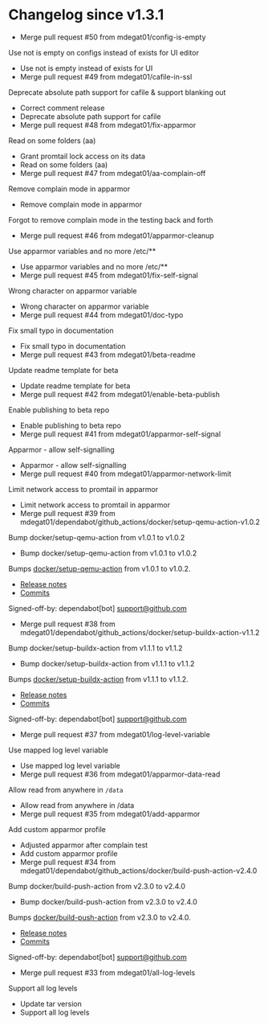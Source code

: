 # Changelog since v1.3.1
- Merge pull request #50 from mdegat01/config-is-empty

Use not is empty on configs instead of exists for UI editor 
- Use not is empty instead of exists for UI 
- Merge pull request #49 from mdegat01/cafile-in-ssl

Deprecate absolute path support for cafile & support blanking out 
- Correct comment release 
- Deprecate absolute path support for cafile 
- Merge pull request #48 from mdegat01/fix-apparmor

Read on some folders (aa) 
- Grant promtail lock access on its data 
- Read on some folders (aa) 
- Merge pull request #47 from mdegat01/aa-complain-off

Remove complain mode in apparmor 
- Remove complain mode in apparmor

Forgot to remove complain mode in the testing back and forth 
- Merge pull request #46 from mdegat01/apparmor-cleanup

Use apparmor variables and no more /etc/** 
- Use apparmor variables and no more /etc/** 
- Merge pull request #45 from mdegat01/fix-self-signal

Wrong character on apparmor variable 
- Wrong character on apparmor variable 
- Merge pull request #44 from mdegat01/doc-typo

Fix small typo in documentation 
- Fix small typo in documentation 
- Merge pull request #43 from mdegat01/beta-readme

Update readme template for beta 
- Update readme template for beta 
- Merge pull request #42 from mdegat01/enable-beta-publish

Enable publishing to beta repo 
- Enable publishing to beta repo 
- Merge pull request #41 from mdegat01/apparmor-self-signal

Apparmor - allow self-signalling 
- Apparmor - allow self-signalling 
- Merge pull request #40 from mdegat01/apparmor-network-limit

Limit network access to promtail in apparmor 
- Limit network access to promtail in apparmor 
- Merge pull request #39 from mdegat01/dependabot/github_actions/docker/setup-qemu-action-v1.0.2

Bump docker/setup-qemu-action from v1.0.1 to v1.0.2 
- Bump docker/setup-qemu-action from v1.0.1 to v1.0.2

Bumps [docker/setup-qemu-action](https://github.com/docker/setup-qemu-action) from v1.0.1 to v1.0.2.
- [Release notes](https://github.com/docker/setup-qemu-action/releases)
- [Commits](https://github.com/docker/setup-qemu-action/compare/v1.0.1...25f0500ff22e406f7191a2a8ba8cda16901ca018)

Signed-off-by: dependabot[bot] <support@github.com> 
- Merge pull request #38 from mdegat01/dependabot/github_actions/docker/setup-buildx-action-v1.1.2

Bump docker/setup-buildx-action from v1.1.1 to v1.1.2 
- Bump docker/setup-buildx-action from v1.1.1 to v1.1.2

Bumps [docker/setup-buildx-action](https://github.com/docker/setup-buildx-action) from v1.1.1 to v1.1.2.
- [Release notes](https://github.com/docker/setup-buildx-action/releases)
- [Commits](https://github.com/docker/setup-buildx-action/compare/v1.1.1...2a4b53665e15ce7d7049afb11ff1f70ff1610609)

Signed-off-by: dependabot[bot] <support@github.com> 
- Merge pull request #37 from mdegat01/log-level-variable

Use mapped log level variable 
- Use mapped log level variable 
- Merge pull request #36 from mdegat01/apparmor-data-read

Allow read from anywhere in `/data` 
- Allow read from anywhere in /data 
- Merge pull request #35 from mdegat01/add-apparmor

Add custom apparmor profile 
- Adjusted apparmor after complain test 
- Add custom apparmor profile 
- Merge pull request #34 from mdegat01/dependabot/github_actions/docker/build-push-action-v2.4.0

Bump docker/build-push-action from v2.3.0 to v2.4.0 
- Bump docker/build-push-action from v2.3.0 to v2.4.0

Bumps [docker/build-push-action](https://github.com/docker/build-push-action) from v2.3.0 to v2.4.0.
- [Release notes](https://github.com/docker/build-push-action/releases)
- [Commits](https://github.com/docker/build-push-action/compare/v2.3.0...e1b7f96249f2e4c8e4ac1519b9608c0d48944a1f)

Signed-off-by: dependabot[bot] <support@github.com> 
- Merge pull request #33 from mdegat01/all-log-levels

Support all log levels 
- Update tar version 
- Support all log levels 
